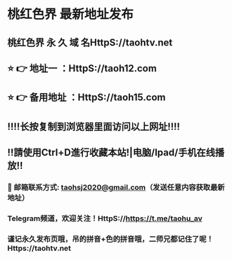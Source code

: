 # 桃红色界 最新地址发布 
## 桃红色界 永 久 域 名HttpS://taohtv.net
## ⭐️ 👉 地址一 ：HttpS://taoh12.com
## ⭐️ 👉 备用地址 ：HttpS://taoh15.com
## ‼️‼️长按复制到浏览器里面访问以上网址‼️‼️
## ‼️請使用Ctrl+D進行收藏本站!|电脑/Ipad/手机在线播放‼️
### 📧 邮箱联系方式: taohsj2020@gmail.com（发送任意内容获取最新地址）
### Telegram频道，欢迎关注！HttpS://https://t.me/taohu_av
### 谨记永久发布页哦，吊的拼音+色的拼音哦，二师兄都记住了呢！Https://taohtv.net
